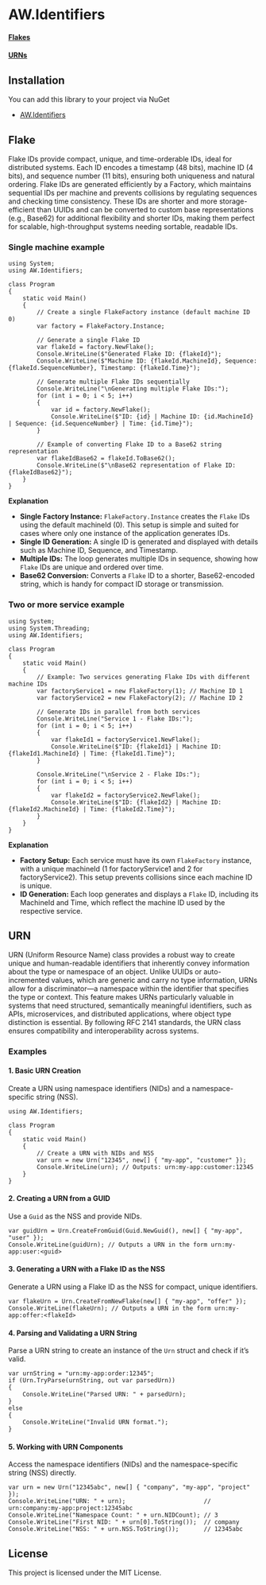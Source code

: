 # AW.Identifiers

#### [Flakes](#Flake)
#### [URNs](#URN)

## Installation

You can add this library to your project via NuGet

- [AW.Identifiers](https://www.nuget.org/packages/AW.Identifiers/)

## Flake

Flake IDs provide compact, unique, and time-orderable IDs, ideal for distributed systems. Each ID encodes a timestamp (48 bits), machine ID (4 bits), and sequence number (11 bits), ensuring both uniqueness and natural ordering. Flake IDs are generated efficiently by a Factory, which maintains sequential IDs per machine and prevents collisions by regulating sequences and checking time consistency. These IDs are shorter and more storage-efficient than UUIDs and can be converted to custom base representations (e.g., Base62) for additional flexibility and shorter IDs, making them perfect for scalable, high-throughput systems needing sortable, readable IDs.

### Single machine example

```
using System;
using AW.Identifiers;

class Program
{
    static void Main()
    {
        // Create a single FlakeFactory instance (default machine ID 0)
        var factory = FlakeFactory.Instance;

        // Generate a single Flake ID
        var flakeId = factory.NewFlake();
        Console.WriteLine($"Generated Flake ID: {flakeId}");
        Console.WriteLine($"Machine ID: {flakeId.MachineId}, Sequence: {flakeId.SequenceNumber}, Timestamp: {flakeId.Time}");

        // Generate multiple Flake IDs sequentially
        Console.WriteLine("\nGenerating multiple Flake IDs:");
        for (int i = 0; i < 5; i++)
        {
            var id = factory.NewFlake();
            Console.WriteLine($"ID: {id} | Machine ID: {id.MachineId} | Sequence: {id.SequenceNumber} | Time: {id.Time}");
        }

        // Example of converting Flake ID to a Base62 string representation
        var flakeIdBase62 = flakeId.ToBase62();
        Console.WriteLine($"\nBase62 representation of Flake ID: {flakeIdBase62}");
    }
}

```

**Explanation**

- **Single Factory Instance:** `FlakeFactory.Instance` creates the `Flake` IDs using the default machineId (0). This setup is simple and suited for cases where only one instance of the application generates IDs.
- **Single ID Generation:** A single ID is generated and displayed with details such as Machine ID, Sequence, and Timestamp.
- **Multiple IDs:** The loop generates multiple IDs in sequence, showing how `Flake` IDs are unique and ordered over time.
- **Base62 Conversion:** Converts a `Flake` ID to a shorter, Base62-encoded string, which is handy for compact ID storage or transmission.

### Two or more service example

```
using System;
using System.Threading;
using AW.Identifiers;

class Program
{
    static void Main()
    {
        // Example: Two services generating Flake IDs with different machine IDs
        var factoryService1 = new FlakeFactory(1); // Machine ID 1
        var factoryService2 = new FlakeFactory(2); // Machine ID 2

        // Generate IDs in parallel from both services
        Console.WriteLine("Service 1 - Flake IDs:");
        for (int i = 0; i < 5; i++)
        {
            var flakeId1 = factoryService1.NewFlake();
            Console.WriteLine($"ID: {flakeId1} | Machine ID: {flakeId1.MachineId} | Time: {flakeId1.Time}");
        }

        Console.WriteLine("\nService 2 - Flake IDs:");
        for (int i = 0; i < 5; i++)
        {
            var flakeId2 = factoryService2.NewFlake();
            Console.WriteLine($"ID: {flakeId2} | Machine ID: {flakeId2.MachineId} | Time: {flakeId2.Time}");
        }
    }
}

```

**Explanation**

- **Factory Setup:** Each service must have its own `FlakeFactory` instance, with a unique machineId (1 for factoryService1 and 2 for factoryService2). This setup prevents collisions since each machine ID is unique.
- **ID Generation:** Each loop generates and displays a `Flake` ID, including its MachineId and Time, which reflect the machine ID used by the respective service.


## URN

URN (Uniform Resource Name) class provides a robust way to create unique and human-readable identifiers that inherently convey information about the type or namespace of an object. Unlike UUIDs or auto-incremented values, which are generic and carry no type information, URNs allow for a discriminator—a namespace within the identifier that specifies the type or context. This feature makes URNs particularly valuable in systems that need structured, semantically meaningful identifiers, such as APIs, microservices, and distributed applications, where object type distinction is essential. By following RFC 2141 standards, the URN class ensures compatibility and interoperability across systems.

### Examples

#### 1. Basic URN Creation

Create a URN using namespace identifiers (NIDs) and a namespace-specific string (NSS).

```
using AW.Identifiers;

class Program
{
    static void Main()
    {
        // Create a URN with NIDs and NSS
        var urn = new Urn("12345", new[] { "my-app", "customer" });
        Console.WriteLine(urn); // Outputs: urn:my-app:customer:12345
    }
}
```

#### 2. Creating a URN from a GUID

Use a `Guid` as the NSS and provide NIDs.

```
var guidUrn = Urn.CreateFromGuid(Guid.NewGuid(), new[] { "my-app", "user" });
Console.WriteLine(guidUrn); // Outputs a URN in the form urn:my-app:user:<guid>
```

#### 3. Generating a URN with a Flake ID as the NSS

Generate a URN using a Flake ID as the NSS for compact, unique identifiers.

```
var flakeUrn = Urn.CreateFromNewFlake(new[] { "my-app", "offer" });
Console.WriteLine(flakeUrn); // Outputs a URN in the form urn:my-app:offer:<flakeId>
```

#### 4. Parsing and Validating a URN String

Parse a URN string to create an instance of the `Urn` struct and check if it’s valid.

```
var urnString = "urn:my-app:order:12345";
if (Urn.TryParse(urnString, out var parsedUrn))
{
    Console.WriteLine("Parsed URN: " + parsedUrn);
}
else
{
    Console.WriteLine("Invalid URN format.");
}
```

#### 5. Working with URN Components

Access the namespace identifiers (NIDs) and the namespace-specific string (NSS) directly.

```
var urn = new Urn("12345abc", new[] { "company", "my-app", "project" });
Console.WriteLine("URN: " + urn);                      // urn:company:my-app:project:12345abc
Console.WriteLine("Namespace Count: " + urn.NIDCount); // 3
Console.WriteLine("First NID: " + urn[0].ToString());  // company
Console.WriteLine("NSS: " + urn.NSS.ToString());       // 12345abc
```

## License
This project is licensed under the MIT License.
